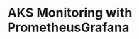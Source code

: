 # AKS Monitoring with PrometheusGrafana                                                                                                                                                                                                                                                                                    
